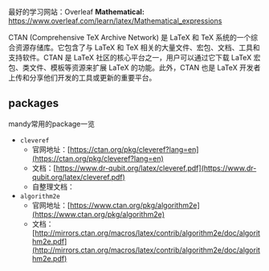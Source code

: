 最好的学习网站：Overleaf
**Mathematical:**
https://www.overleaf.com/learn/latex/Mathematical_expressions

CTAN (Comprehensive TeX Archive Network) 是 LaTeX 和 TeX 系统的一个综合资源存储库。它包含了与 LaTeX 和 TeX 相关的大量文件、宏包、文档、工具和支持软件。CTAN 是 LaTeX 社区的核心平台之一，用户可以通过它下载 LaTeX 宏包、类文件、模板等资源来扩展 LaTeX 的功能。此外，CTAN 也是 LaTeX 开发者上传和分享他们开发的工具或更新的重要平台。
## packages

mandy常用的package一览
- `cleveref`
	- 官网地址：[https://ctan.org/pkg/cleveref?lang=en](https://ctan.org/pkg/cleveref?lang=en)
	- 文档：[https://www.dr-qubit.org/latex/cleveref.pdf](https://www.dr-qubit.org/latex/cleveref.pdf)
	- 自整理文档：
- `algorithm2e`
	- 官网地址：[https://www.ctan.org/pkg/algorithm2e](https://www.ctan.org/pkg/algorithm2e)
	- 文档：[http://mirrors.ctan.org/macros/latex/contrib/algorithm2e/doc/algorithm2e.pdf](http://mirrors.ctan.org/macros/latex/contrib/algorithm2e/doc/algorithm2e.pdf)

